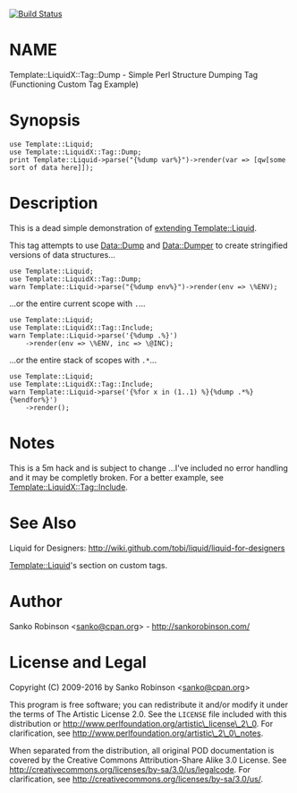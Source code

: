 [![Build Status](https://travis-ci.org/sanko/Template-LiquidX-Tag-Dump.svg?branch=master)](https://travis-ci.org/sanko/Template-LiquidX-Tag-Dump)
# NAME

Template::LiquidX::Tag::Dump - Simple Perl Structure Dumping Tag (Functioning Custom Tag Example)

# Synopsis

    use Template::Liquid;
    use Template::LiquidX::Tag::Dump;
    print Template::Liquid->parse("{%dump var%}")->render(var => [qw[some sort of data here]]);

# Description

This is a dead simple demonstration of
[extending Template::Liquid](https://metacpan.org/pod/Template::Liquid#Extending-Template::Liquid).

This tag attempts to use [Data::Dump](https://metacpan.org/pod/Data::Dump) and [Data::Dumper](https://metacpan.org/pod/Data::Dumper) to create
stringified versions of data structures...

    use Template::Liquid;
    use Template::LiquidX::Tag::Dump;
    warn Template::Liquid->parse("{%dump env%}")->render(env => \%ENV);

...or the entire current scope with `.`...

    use Template::Liquid;
    use Template::LiquidX::Tag::Include;
    warn Template::Liquid->parse('{%dump .%}')
        ->render(env => \%ENV, inc => \@INC);

...or the entire stack of scopes with `.*`...

    use Template::Liquid;
    use Template::LiquidX::Tag::Include;
    warn Template::Liquid->parse('{%for x in (1..1) %}{%dump .*%}{%endfor%}')
        ->render();

# Notes

This is a 5m hack and is subject to change ...I've included no error handling
and it may be completly broken. For a better example, see
[Template::LiquidX::Tag::Include](https://metacpan.org/pod/Template::LiquidX::Tag::Include).

# See Also

Liquid for Designers: http://wiki.github.com/tobi/liquid/liquid-for-designers

[Template::Liquid](https://metacpan.org/pod/Template::Liquid#Extending-Template::Liquid)'s section on
custom tags.

# Author

Sanko Robinson &lt;sanko@cpan.org> - http://sankorobinson.com/

# License and Legal

Copyright (C) 2009-2016 by Sanko Robinson &lt;sanko@cpan.org>

This program is free software; you can redistribute it and/or modify it under
the terms of The Artistic License 2.0.  See the `LICENSE` file included with
this distribution or http://www.perlfoundation.org/artistic\_license\_2\_0.  For
clarification, see http://www.perlfoundation.org/artistic\_2\_0\_notes.

When separated from the distribution, all original POD documentation is
covered by the Creative Commons Attribution-Share Alike 3.0 License.  See
http://creativecommons.org/licenses/by-sa/3.0/us/legalcode.  For
clarification, see http://creativecommons.org/licenses/by-sa/3.0/us/.

